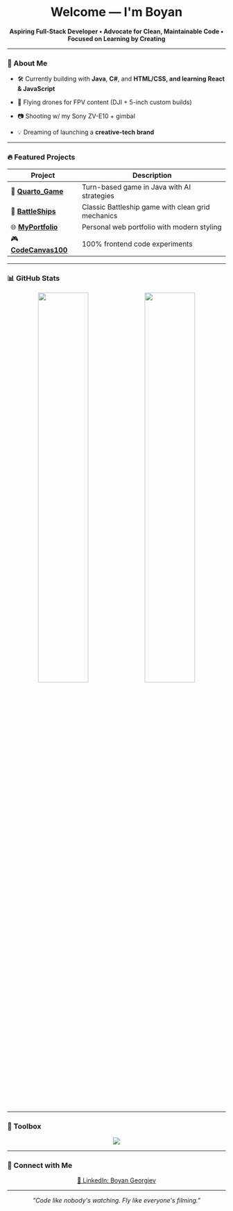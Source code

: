 <h1 align="center">Welcome — I'm Boyan</h1>
<p align="center">
  <strong>Aspiring Full-Stack Developer • Advocate for Clean, Maintainable Code • Focused on Learning by Creating</strong>
</p>

---

### 🧠 About Me

- 🛠️ Currently building with **Java**, **C#**, and **HTML/CSS,  and learning React & JavaScript**

- 🚁 Flying drones for FPV content (DJI + 5-inch custom builds)
- 📷 Shooting w/ my Sony ZV-E10 + gimbal

- 💡 Dreaming of launching a **creative-tech brand**

---

### 🔥 Featured Projects

| Project | Description |
|--------|-------------|
| 🎲 [**Quarto_Game**](https://github.com/boyangeorgiev25/Quarto_Game) | Turn-based game in Java with AI strategies |
| 🚢 [**BattleShips**](https://github.com/boyangeorgiev25/BattleShips) | Classic Battleship game with clean grid mechanics |
| 🌐 [**MyPortfolio**](https://github.com/boyangeorgiev25/MyPortfolio) | Personal web portfolio with modern styling |
| 🎮 [**CodeCanvas100**](https://github.com/boyangeorgiev25/CodeCanvas100) | 100% frontend code experiments |

---

### 📊 GitHub Stats

<p align="center">
  <img src="https://github-readme-stats.vercel.app/api?username=boyangeorgiev25&show_icons=true&theme=tokyonight&hide_border=true" width="48%" />
  <img src="https://github-readme-stats.vercel.app/api/top-langs/?username=boyangeorgiev25&layout=compact&theme=tokyonight&hide_border=true" width="48%" />
</p>

---

### 🧰 Toolbox

<p align="center">
  <img src="https://skillicons.dev/icons?i=java,cs,html,css,js,react,git,vscode,github" />
</p>

---

### 🔗 Connect with Me

<p align="center">
  <a href="https://www.linkedin.com/in/boyan-georgiev-08853329b" target="_blank">💼 LinkedIn: Boyan Georgiev</a>
</p>

---

<p align="center">
  <i>"Code like nobody's watching. Fly like everyone's filming."</i>
</p>
